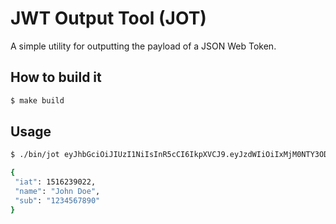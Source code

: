 # JWT Output Tool (JOT)

A simple utility for outputting the payload of a JSON Web Token.

## How to build it

```bash
$ make build
```

## Usage

```bash
$ ./bin/jot eyJhbGciOiJIUzI1NiIsInR5cCI6IkpXVCJ9.eyJzdWIiOiIxMjM0NTY3ODkwIiwibmFtZSI6IkpvaG4gRG9lIiwiaWF0IjoxNTE2MjM5MDIyfQ.SflKxwRJSMeKKF2QT4fwpMeJf36POk6yJV_adQssw5c

{
 "iat": 1516239022,
 "name": "John Doe",
 "sub": "1234567890"
}
```
